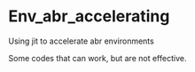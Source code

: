 # Env_abr_accelerating
Using jit to accelerate abr environments


Some codes that can work, but are not effective.